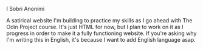 I Sobri Anonimi

A satirical website I'm building to practice my skills as I go ahead with The Odin Project course.
It's just HTML for now, but I plan to work on it as I progress in order to make it a fully functioning website.
If you're asking why I'm writing this in English, it's because I want to add English language asap.
